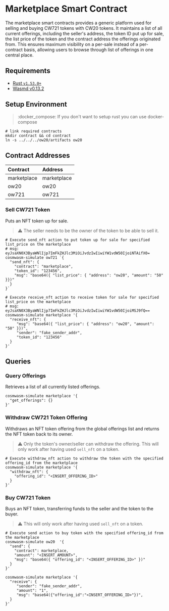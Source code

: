 # Marketplace Smart Contract

The marketplace smart contracts provides a generic platform used for selling and buying CW721 tokens with CW20 tokens. It maintains a list of all current offerings, including the seller's address, the token ID put up for sale, the list price of the token and the contract address the offerings originated from. This ensures maximum visibility on a per-sale instead of a per-contract basis, allowing users to browse through list of offerings in one central place.

## Requirements

- [Rust `v1.53.0+`](https://rustup.rs/)
- [Wasmd v0.13.2](https://github.com/CosmWasm/wasmd/tree/v0.11.1)

## Setup Environment

> :docker_compose: If you don't want to setup rust you can use docker-compose

```shell
# link required contracts
mkdir contract && cd contract
ln -s ../../../ow20/artifacts ow20
```

## Contract Addresses

| Contract    | Address     |
| :---------- | :---------- |
| marketplace | marketplace |
| ow20        | ow20        |
| ow721       | ow721       |

### Sell CW721 Token

Puts an NFT token up for sale.

> :warning: The seller needs to be the owner of the token to be able to sell it.

```shell
# Execute send_nft action to put token up for sale for specified list_price on the marketplace
# msg: eyJsaXN0X3ByaWNlIjp7ImFkZHJlc3MiOiJvdzIwIiwiYW1vdW50IjoiNTAifX0=
cosmwasm-simulate ow721 `{
  "send_nft": {
    "contract": "marketplace",
    "token_id": "123456",
    "msg": "base64({ "list_price": { "address": "ow20", "amount": "50" }})"
  }
}`

# Execute receive_nft action to receive token for sale for specified list_price on the marketplace
# msg: eyJsaXN0X3ByaWNlIjp7ImFkZHJlc3MiOiJvdzIwIiwiYW1vdW50IjoiMSJ9fQ==
cosmwasm-simulate marketplace '{
  "receive_nft": {
     "msg": "base64({ "list_price": { "address": "ow20", "amount": "50" }})",
     "sender": "fake_sender_addr",
     "token_id": "123456"
  }
}'
```

## Queries

### Query Offerings

Retrieves a list of all currently listed offerings.

```shell
cosmwasm-simulate marketplace '{
  "get_offerings": {}
}'
```

### Withdraw CW721 Token Offering

Withdraws an NFT token offering from the global offerings list and returns the NFT token back to its owner.

> :warning: Only the token's owner/seller can withdraw the offering. This will only work after having used `sell_nft` on a token.

```shell
# Execute withdraw_nft action to withdraw the token with the specified offering_id from the marketplace
cosmwasm-simulate marketplace '{
  "withdraw_nft": {
    "offering_id": "<INSERT_OFFERING_ID>"
  }
}'
```

### Buy CW721 Token

Buys an NFT token, transferring funds to the seller and the token to the buyer.

> :warning: This will only work after having used `sell_nft` on a token.

```shell
# Execute send action to buy token with the specified offering_id from the marketplace
cosmwasm-simulate ow20  '{
  "send": {
    "contract": marketplace,
    "amount": "<INSERT_AMOUNT>",
    "msg": "base64({ "offering_id": "<INSERT_OFFERING_ID>" })"
  }
}'

cosmwasm-simulate marketplace '{
  "receive": {
     "sender": "fake_sender_addr",
     "amount": "1",
     "msg": "base64({"offering_id":"<INSERT_OFFERING_ID>"})",
  }
}'
```
